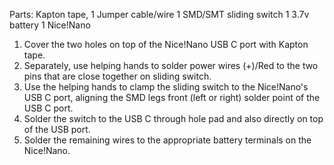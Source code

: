 Parts:
Kapton tape,
1 Jumper cable/wire
1 SMD/SMT sliding switch
1 3.7v battery
1 Nice!Nano

1. Cover the two holes on top of the Nice!Nano USB C port with Kapton tape.
2. Separately, use helping hands to solder power wires (+)/Red to the two pins that are close together on sliding switch. 
3. Use the helping hands to clamp the sliding switch to the Nice!Nano's USB C port, aligning the SMD legs front (left or right) solder point of the USB C port.
4. Solder the switch to the USB C through hole pad and also directly on top of the USB port. 
5. Solder the remaining wires to the appropriate battery terminals on the Nice!Nano.
